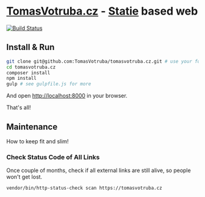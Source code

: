 # [TomasVotruba.cz](https://www.tomasvotruba.cz) - [Statie](https://github.com/Symplify/Statie) based web

[![Build Status](https://img.shields.io/travis/TomasVotruba/tomasvotruba.com/master.svg?style=flat-square)](https://travis-ci.com/TomasVotruba/tomasvotruba.cz)

## Install & Run

```sh
git clone git@github.com:TomasVotruba/tomasvotruba.cz.git # use your fork if you want to contribute
cd tomasvotruba.cz
composer install
npm install
gulp # see gulpfile.js for more
```

And open [http://localhost:8000](localhost:8000) in your browser.

That's all!

## Maintenance

How to keep fit and slim!

### Check Status Code of All Links

Once couple of months, check if all external links are still alive, so people won't get lost.

```bash
vendor/bin/http-status-check scan https://tomasvotruba.cz
```
